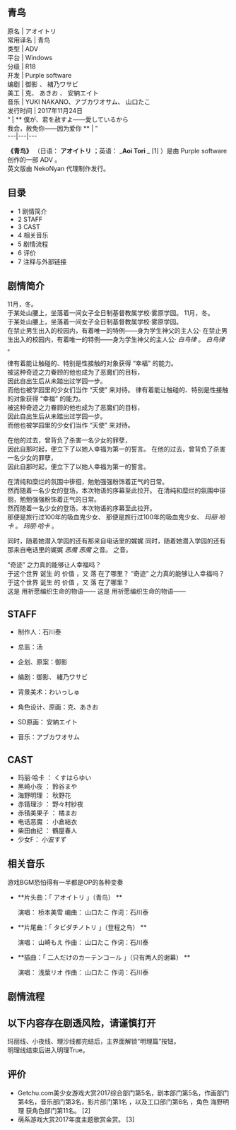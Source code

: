 青鸟  
---  
原名  |  アオイトリ   
常用译名  |  青鸟   
类型  |  ADV   
平台  |  Windows   
分级  |  R18   
开发  |  Purple software   
编剧  |  御影  、  緒乃ワサビ   
美工  |  克、  あきお  、  安納エイト   
音乐  |  YUKI NAKANO、アブカワオサム、  山口たこ   
发行时间  |  2017年11月24日   
“  |  ** 僕が、君を赦すよ——愛しているから    
我会，赦免你——因为爱你  ** |  ”   
---|---|---  
  
**《青鸟》** （日语：  **アオイトリ** ；英语： _**Aoi Tori** _ [1]  ）是由  Purple software  创作的一部
ADV  。  
英文版由  NekoNyan  代理制作发行。

##  目录

  * 1  剧情简介 
  * 2  STAFF 
  * 3  CAST 
  * 4  相关音乐 
  * 5  剧情流程 
  * 6  评价 
  * 7  注释与外部链接 

##  剧情简介

11月，冬。  
于某处山腰上，坐落着一间女子全日制基督教属学校·雾原学园。  11月，冬。  
于某处山腰上，坐落着一间女子全日制基督教属学校·雾原学园。  
在禁止男生出入的校园内，有着唯一的特例——身为学生神父的主人公·  在禁止男生出入的校园内，有着唯一的特例——身为学生神父的主人公·  _白鸟律_ 。
_白鸟律_ 。  
  
律有着能让触碰的、特别是性接触的对象获得  “幸福”  的能力。  
被这种奇迹之力眷顾的他也成为了恶魔们的目标，  
因此自出生后从未踏出过学园一步。  
而他也被学园里的少女们当作  “天使”  来对待。  律有着能让触碰的、特别是性接触的对象获得  “幸福”  的能力。  
被这种奇迹之力眷顾的他也成为了恶魔们的目标，  
因此自出生后从未踏出过学园一步。  
而他也被学园里的少女们当作  “天使”  来对待。  
  
在他的过去，曾背负了杀害一名少女的罪孽，  
因此自那时起，便立下了以她人幸福为第一的誓言。  在他的过去，曾背负了杀害一名少女的罪孽，  
因此自那时起，便立下了以她人幸福为第一的誓言。  
  
在清纯和糜烂的氛围中徘徊，勉勉强强粉饰着正气的日常。  
然而随着一名少女的登场，本次物语的序幕至此拉开。  在清纯和糜烂的氛围中徘徊，勉勉强强粉饰着正气的日常。  
然而随着一名少女的登场，本次物语的序幕至此拉开。  
那便是旅行过100年的吸血鬼少女、  那便是旅行过100年的吸血鬼少女、  _玛丽·哈卡_ 。  _玛丽·哈卡_ 。  
  
同时，随着她潜入学园的还有那来自电话里的娓娓  同时，随着她潜入学园的还有那来自电话里的娓娓  _恶魔_ _恶魔_ 之音。  之音。  
  
“奇迹”  之力真的能够让人幸福吗？  
于这个世界  诞生  的  价值  ，又  落  在了哪里？  “奇迹”  之力真的能够让人幸福吗？  
于这个世界  诞生  的  价值  ，又  落  在了哪里？  
这是 用祈愿编织生命的物语——  这是 用祈愿编织生命的物语——

##  STAFF

  * 制作人：石川泰 

  * 总监：汤 

  * 企划、原案：御影 

  * 编剧：御影、  緒乃ワサビ 

  * 背景美术：わいっしゅ 

  * 角色设计、原画：克、あきお 

  * SD原画：  安納エイト 

  * 音乐：アブカワオサム 

##  CAST

  * 玛丽·哈卡  ：  くすはらゆい 
  * 黑崎小夜  ：  鈴谷まや 
  * 海野明理  ：  秋野花 
  * 赤锖理沙  ：  野々村紗夜 
  * 赤锖美果子  ：  橘まお 
  * 电话恶魔  ：  小倉結衣 
  * 柴田由纪  ：  鶴屋春人 
  * 少女F：  小波すず 

##  相关音乐

游戏BGM恐怕得有一半都是OP的各种变奏

  * **片头曲：「 アオイトリ  」（青鸟） **

     演唱：  桥本美雪 
     编曲：  山口たこ 
     作词：石川泰 

  * **片尾曲：「 タビダチノトリ  」（登程之鸟） **

     演唱：  山崎もえ 
     作曲：  山口たこ 
     作词：石川泰 

  * **插曲：「 二人だけのカーテンコール  」（只有两人的谢幕） **

     演唱：  浅葉リオ 
     作曲：  山口たこ 
     作词：石川泰 

##  剧情流程

以下内容存在剧透风险，请谨慎打开  
---  
  
玛丽线、小夜线、理沙线都完结后，主界面解锁“明理篇”按钮。  
明理线结束后进入明理True。  
  
##  评价

  * Getchu.com美少女游戏大赏2017综合部门第5名，剧本部门第5名，作画部门第4名，音乐部门第3名，影片部门第1名  ，以及工口部门第6名  ，角色  海野明理  获角色部门第11名。  [2] 
  * 萌系游戏大赏2017年度主题歌赏金赏。  [3] 

  